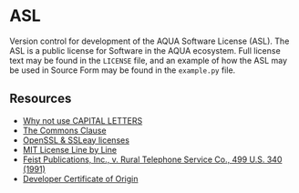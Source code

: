 # ASL

Version control for development of the AQUA Software License (ASL).
The ASL is a public license for Software in the AQUA ecosystem.
Full license text may be found in the `LICENSE` file, and an example of how the ASL may be used in Source Form may be found in the `example.py` file.

## Resources

- [Why not use CAPITAL LETTERS](https://www.cameronhuff.com/blog/why-not-use-CAPITAL-LETTERS/index.html)
- [The Commons Clause](https://commonsclause.com/)
- [OpenSSL & SSLeay licenses](https://www.openssl.org/source/license-openssl-ssleay.txt)
- [MIT License Line by Line](https://writing.kemitchell.com/2016/09/21/MIT-License-Line-by-Line.html)
- [Feist Publications, Inc., v. Rural Telephone Service Co., 499 U.S. 340 (1991)](https://en.wikipedia.org/wiki/Feist_Publications,_Inc.,_v._Rural_Telephone_Service_Co.)
- [Developer Certificate of Origin](https://developercertificate.org)
